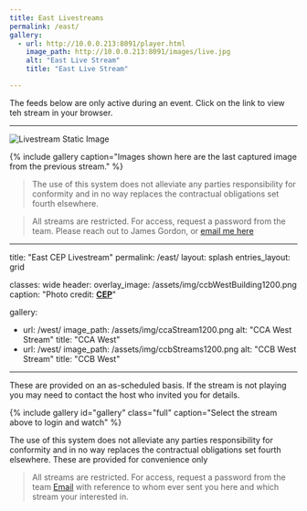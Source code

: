 ```yaml
---
title: East Livestreams
permalink: /east/
gallery:
  - url: http://10.0.0.213:8091/player.html
    image_path: http://10.0.0.213:8091/images/live.jpg
    alt: "East Live Stream"
    title: "East Live Stream"

---
```


The feeds below are only active during an event. Click on the link to view teh stream in your browser.

--- 

![Livestream Static Image](http://10.0.0.213:8091/images/live.jpg)

{% include gallery caption="Images shown here are the last captured image from the previous stream." %} 



> The use of this system does not alleviate any parties responsibility for conformity and in no way replaces the contractual obligations set fourth elsewhere. 



> All streams are restricted. For access, request a password from the team. Please reach out to James Gordon, or [email me here](mailto:james@site-walk.org)




---
title: "East CEP Livestream"
permalink: /east/
layout: splash
entries_layout: grid

classes: wide
header:
  overlay_image: /assets/img/ccbWestBuilding1200.png
  caption: "Photo credit: [**CEP**](#)"

gallery:
  - url: /west/
    image_path: /assets/img/ccaStream1200.png
    alt: "CCA West Stream"
    title: "CCA West"
  - url: /west/
    image_path: /assets/img/ccbStreams1200.png 
    alt: "CCB West Stream"
    title: "CCB West"

---

These are provided on an as-scheduled basis. If the stream is not playing you may need to contact the host who invited you for details.


{% include gallery id="gallery" class="full" caption="Select the stream above to login and watch" %}

The use of this system does not alleviate any parties responsibility for conformity and in no way replaces the contractual obligations set fourth elsewhere. These are provided for convenience only

> All streams are restricted. For access, request a password from the team [Email](mailto:james@site-walk.org) with reference to whom ever sent you here and which stream your interested in.



